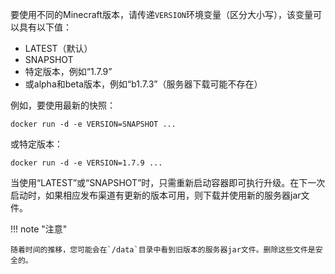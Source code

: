 要使用不同的Minecraft版本，请传递`VERSION`环境变量（区分大小写），该变量可以具有以下值：

- LATEST（默认）
- SNAPSHOT
- 特定版本，例如“1.7.9”
- 或alpha和beta版本，例如“b1.7.3”（服务器下载可能不存在）

例如，要使用最新的快照：

```
docker run -d -e VERSION=SNAPSHOT ...
```

或特定版本：

```
docker run -d -e VERSION=1.7.9 ...
```

当使用“LATEST”或“SNAPSHOT”时，只需重新启动容器即可执行升级。在下一次启动时，如果相应发布渠道有更新的版本可用，则下载并使用新的服务器jar文件。

!!! note "注意"

    随着时间的推移，您可能会在`/data`目录中看到旧版本的服务器jar文件。删除这些文件是安全的。
